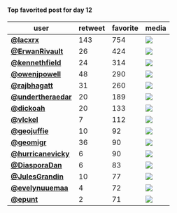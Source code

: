 #### Top favorited post for day 12
| user                                           |   retweet |   favorite | media                                                                                        |
|------------------------------------------------|-----------|------------|----------------------------------------------------------------------------------------------|
| **[@lacxrx](https://t.co/MeBAnjiPNh)**         |       143 |        754 | ![](http://pbs.twimg.com/media/EmmcsaOXMAEcw7F.jpg)                                          |
| **[@ErwanRivault](https://t.co/3r9BbrKyw4)**   |        26 |        424 | ![](http://pbs.twimg.com/media/Emm7WxLXYAA6f28.jpg)                                          |
| **[@kennethfield](https://t.co/oGFPKRUELv)**   |        24 |        314 | ![](http://pbs.twimg.com/media/Emp52JwVEAAyd6t.jpg)                                          |
| **[@owenjpowell](https://t.co/62BYfabdUh)**    |        48 |        290 | ![](http://pbs.twimg.com/ext_tw_video_thumb/1326818925003370497/pu/img/0DSM0h3GNE8rFYa7.jpg) |
| **[@rajbhagatt](https://t.co/pimS2VNhRq)**     |        31 |        260 | ![](http://pbs.twimg.com/media/EmoOHIpVkAAr7uQ.jpg)                                          |
| **[@undertheraedar](https://t.co/kNQIpBM71K)** |        20 |        189 | ![](http://pbs.twimg.com/media/Emn0m1PXEAMWsX_.jpg)                                          |
| **[@dickoah](https://t.co/6mEaLes1ca)**        |        20 |        133 | ![](http://pbs.twimg.com/media/EmoteWQWEAEby7z.png)                                          |
| **[@vlckel](https://t.co/Xmm9wbMrSQ)**         |         7 |        112 | ![](http://pbs.twimg.com/media/EmpIavTXIA8t8Oh.jpg)                                          |
| **[@geojuffie](https://t.co/KZqLurRw5c)**      |        10 |         92 | ![](http://pbs.twimg.com/media/Emm11pxW4AMU4kW.jpg)                                          |
| **[@geomigr](https://t.co/sm7xuQyo0m)**        |        36 |         90 | ![](http://pbs.twimg.com/media/Emm1TydWEAABxB2.jpg)                                          |
| **[@hurricanevicky](https://t.co/LipyMO6nr7)** |         6 |         90 | ![](http://pbs.twimg.com/media/EmqEIJPXEAETHBn.jpg)                                          |
| **[@DiasporaDan](https://t.co/zX6I43KKRK)**    |         6 |         83 | ![](http://pbs.twimg.com/media/EmnqZleXYAEoTgc.jpg)                                          |
| **[@JulesGrandin](https://t.co/PMKabAmPMf)**   |        10 |         77 | ![](http://pbs.twimg.com/media/ElzdV6ZX0AACe6T.jpg)                                          |
| **[@evelynuuemaa](https://t.co/uWD7A8KMSI)**   |         4 |         72 | ![](http://pbs.twimg.com/media/EmnIGOBXUAEMR9M.jpg)                                          |
| **[@epunt](https://t.co/XIFcZ2Cuqs)**          |         2 |         71 | ![](http://pbs.twimg.com/media/EmqO_EoUYAAuJU2.jpg)                                          |
 
